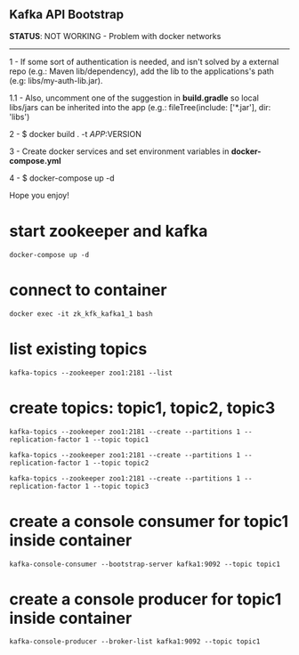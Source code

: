 ## Kafka API Bootstrap

**STATUS**: NOT WORKING - Problem with docker networks
___

1 - If some sort of authentication is needed, and isn't solved by a external repo (e.g.: Maven lib/dependency), add the lib to the applications's path (e.g: libs/my-auth-lib.jar).

1.1 - Also, uncomment one of the suggestion in  **build.gradle** so local libs/jars can be inherited into the app (e.g.: fileTree(include: ['*.jar'], dir: 'libs')

2 - $ docker build . -t $APP:$VERSION

3 - Create docker services and set environment variables in **docker-compose.yml**

4 - $ docker-compose up -d

Hope you enjoy!

# start zookeeper and kafka

    docker-compose up -d

# connect to container

    docker exec -it zk_kfk_kafka1_1 bash

# list existing topics

    kafka-topics --zookeeper zoo1:2181 --list

# create topics: topic1, topic2, topic3

    kafka-topics --zookeeper zoo1:2181 --create --partitions 1 --replication-factor 1 --topic topic1

    kafka-topics --zookeeper zoo1:2181 --create --partitions 1 --replication-factor 1 --topic topic2

    kafka-topics --zookeeper zoo1:2181 --create --partitions 1 --replication-factor 1 --topic topic3

# create a console consumer for topic1 inside container

    kafka-console-consumer --bootstrap-server kafka1:9092 --topic topic1

# create a console producer for topic1 inside container

    kafka-console-producer --broker-list kafka1:9092 --topic topic1
